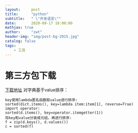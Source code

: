 ```yaml
---
layout:     post
title:      "python"
subtitle:   " \"开发语言\""
date:       2020-09-17 18:00:00
mathjax: true
author:     "zwt"
header-img: "img/post-bg-2015.jpg"
catalog: false
tags:
    - 工具
---
```


# 第三方包下载

[下载地址](https://www.lfd.uci.edu/~gohlke/pythonlibs)
对字典基于value排序：
```
key使用lambda匿名函数取value进行排序:
sorted(dict.items(), key=lambda item:item[1], reverse=True)
import operator:
sorted(d.items(), key=operator.itemgetter(1))
将key和value分装成元组，再进行排序:
f = zip(d.keys(), d.values())
c = sorted(f)

```